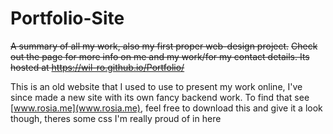 # Portfolio-Site

~~A summary of all my work, also my first proper web-design project.~~
~~Check out the page for more info on me and my work/for my contact details. Its hosted at https://wil-ro.github.io/Portfolio/~~

This is an old website that I used to use to present my work online, I've since made a new site with its own fancy backend work. 
To find that see [www.rosia.me](www.rosia.me), feel free to download this and give it a look though, theres some css I'm really proud of in here


